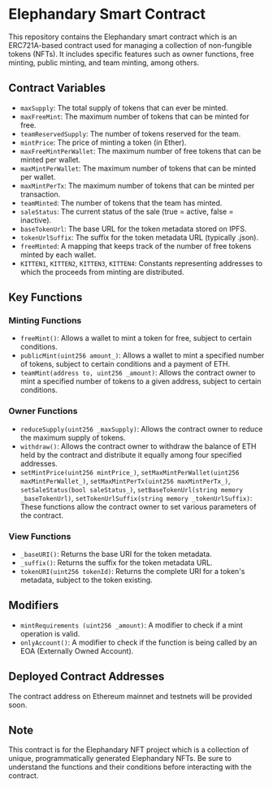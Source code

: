 # Elephandary Smart Contract

This repository contains the Elephandary smart contract which is an ERC721A-based contract used for managing a collection of non-fungible tokens (NFTs). It includes specific features such as owner functions, free minting, public minting, and team minting, among others.

## Contract Variables

- `maxSupply`: The total supply of tokens that can ever be minted.
- `maxFreeMint`: The maximum number of tokens that can be minted for free.
- `teamReservedSupply`: The number of tokens reserved for the team.
- `mintPrice`: The price of minting a token (in Ether).
- `maxFreeMintPerWallet`: The maximum number of free tokens that can be minted per wallet.
- `maxMintPerWallet`: The maximum number of tokens that can be minted per wallet.
- `maxMintPerTx`: The maximum number of tokens that can be minted per transaction.
- `teamMinted`: The number of tokens that the team has minted.
- `saleStatus`: The current status of the sale (true = active, false = inactive).
- `baseTokenUrl`: The base URL for the token metadata stored on IPFS.
- `tokenUrlSuffix`: The suffix for the token metadata URL (typically .json).
- `freeMinted`: A mapping that keeps track of the number of free tokens minted by each wallet.
- `KITTEN1`, `KITTEN2`, `KITTEN3`, `KITTEN4`: Constants representing addresses to which the proceeds from minting are distributed.

## Key Functions

### Minting Functions

- `freeMint()`: Allows a wallet to mint a token for free, subject to certain conditions.
- `publicMint(uint256 amount_)`: Allows a wallet to mint a specified number of tokens, subject to certain conditions and a payment of ETH.
- `teamMint(address to, uint256 _amount)`: Allows the contract owner to mint a specified number of tokens to a given address, subject to certain conditions.

### Owner Functions

- `reduceSupply(uint256 _maxSupply)`: Allows the contract owner to reduce the maximum supply of tokens.
- `withdraw()`: Allows the contract owner to withdraw the balance of ETH held by the contract and distribute it equally among four specified addresses.
- `setMintPrice(uint256 mintPrice_)`, `setMaxMintPerWallet(uint256 maxMintPerWallet_)`, `setMaxMintPerTx(uint256 maxMintPerTx_)`, `setSaleStatus(bool saleStatus_)`, `setBaseTokenUrl(string memory _baseTokenUrl)`, `setTokenUrlSuffix(string memory _tokenUrlSuffix)`: These functions allow the contract owner to set various parameters of the contract.

### View Functions

- `_baseURI()`: Returns the base URI for the token metadata.
- `_suffix()`: Returns the suffix for the token metadata URL.
- `tokenURI(uint256 tokenId)`: Returns the complete URI for a token's metadata, subject to the token existing.

## Modifiers

- `mintRequirements (uint256 _amount)`: A modifier to check if a mint operation is valid.
- `onlyAccount()`: A modifier to check if the function is being called by an EOA (Externally Owned Account).

## Deployed Contract Addresses

The contract address on Ethereum mainnet and testnets will be provided soon.

## Note

This contract is for the Elephandary NFT project which is a collection of unique, programmatically generated Elephandary NFTs. Be sure to understand the functions and their conditions before interacting with the contract.
